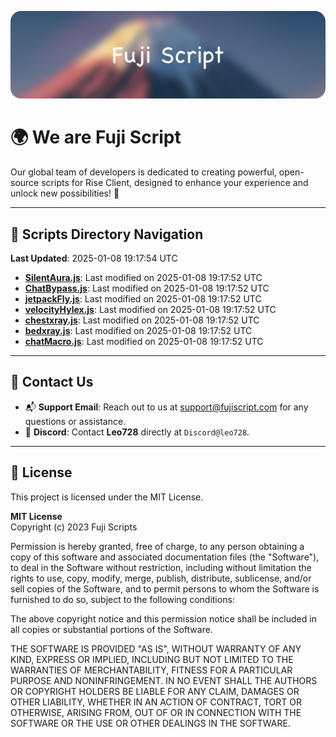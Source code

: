 ![Banner](.github/b.webp)

# 🌍 **We are Fuji Script**

Our global team of developers is dedicated to creating powerful, open-source scripts for Rise Client, designed to enhance your experience and unlock new possibilities! 🌟

---
<!-- SCRIPTS_NAVIGATION_START -->
## 📂 **Scripts Directory Navigation**

**Last Updated**: 2025-01-08 19:17:54 UTC

- **[SilentAura.js](scripts/SilentAura.js)**: Last modified on 2025-01-08 19:17:52 UTC
- **[ChatBypass.js](scripts/ChatBypass.js)**: Last modified on 2025-01-08 19:17:52 UTC
- **[jetpackFly.js](scripts/jetpackFly.js)**: Last modified on 2025-01-08 19:17:52 UTC
- **[velocityHylex.js](scripts/velocityHylex.js)**: Last modified on 2025-01-08 19:17:52 UTC
- **[chestxray.js](scripts/chestxray.js)**: Last modified on 2025-01-08 19:17:52 UTC
- **[bedxray.js](scripts/bedxray.js)**: Last modified on 2025-01-08 19:17:52 UTC
- **[chatMacro.js](scripts/chatMacro.js)**: Last modified on 2025-01-08 19:17:52 UTC

<!-- SCRIPTS_NAVIGATION_END -->

---

## 💬 **Contact Us**  
- 📬 **Support Email**: Reach out to us at [support@fujiscript.com](mailto:support@fujiscript.com) for any questions or assistance.  
- 💬 **Discord**: Contact **Leo728** directly at `Discord@leo728`.

---

## 📜 **License**

This project is licensed under the MIT License.  

**MIT License**  
Copyright (c) 2023 Fuji Scripts  

Permission is hereby granted, free of charge, to any person obtaining a copy of this software and associated documentation files (the "Software"), to deal in the Software without restriction, including without limitation the rights to use, copy, modify, merge, publish, distribute, sublicense, and/or sell copies of the Software, and to permit persons to whom the Software is furnished to do so, subject to the following conditions:  

The above copyright notice and this permission notice shall be included in all copies or substantial portions of the Software.  

THE SOFTWARE IS PROVIDED "AS IS", WITHOUT WARRANTY OF ANY KIND, EXPRESS OR IMPLIED, INCLUDING BUT NOT LIMITED TO THE WARRANTIES OF MERCHANTABILITY, FITNESS FOR A PARTICULAR PURPOSE AND NONINFRINGEMENT. IN NO EVENT SHALL THE AUTHORS OR COPYRIGHT HOLDERS BE LIABLE FOR ANY CLAIM, DAMAGES OR OTHER LIABILITY, WHETHER IN AN ACTION OF CONTRACT, TORT OR OTHERWISE, ARISING FROM, OUT OF OR IN CONNECTION WITH THE SOFTWARE OR THE USE OR OTHER DEALINGS IN THE SOFTWARE.  

